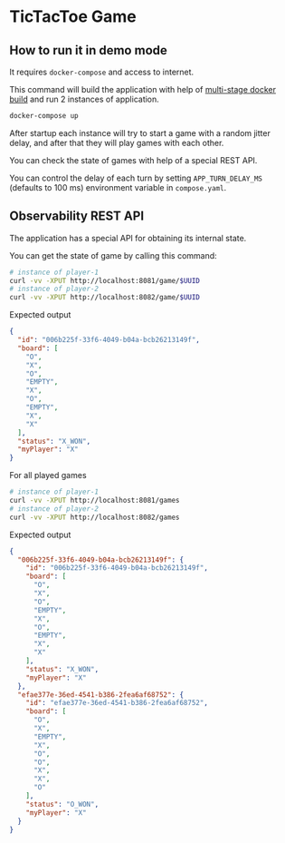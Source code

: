 # TicTacToe Game

## How to run it in demo mode

It requires `docker-compose` and access to internet.

This command will build the application with help of [multi-stage docker build](Dockerfile) and run 2 instances of application. 

```bash
docker-compose up
```

After startup each instance will try to start a game with a random jitter delay, and after that they will play games with each other.

You can check the state of games with help of a special REST API.


You can control the delay of each turn by setting `APP_TURN_DELAY_MS` (defaults to 100 ms) environment variable in `compose.yaml`.

## Observability REST API

The application has a special API for obtaining its internal state.

You can get the state of game by calling this command:
```bash
# instance of player-1
curl -vv -XPUT http://localhost:8081/game/$UUID
# instance of player-2
curl -vv -XPUT http://localhost:8082/game/$UUID
```

Expected output

```json
{
  "id": "006b225f-33f6-4049-b04a-bcb26213149f",
  "board": [
    "O",
    "X",
    "O",
    "EMPTY",
    "X",
    "O",
    "EMPTY",
    "X",
    "X"
  ],
  "status": "X_WON",
  "myPlayer": "X"
}
```

For all played games
```bash
# instance of player-1
curl -vv -XPUT http://localhost:8081/games
# instance of player-2
curl -vv -XPUT http://localhost:8082/games
```

Expected output

```json
{
  "006b225f-33f6-4049-b04a-bcb26213149f": {
    "id": "006b225f-33f6-4049-b04a-bcb26213149f",
    "board": [
      "O",
      "X",
      "O",
      "EMPTY",
      "X",
      "O",
      "EMPTY",
      "X",
      "X"
    ],
    "status": "X_WON",
    "myPlayer": "X"
  },
  "efae377e-36ed-4541-b386-2fea6af68752": {
    "id": "efae377e-36ed-4541-b386-2fea6af68752",
    "board": [
      "O",
      "X",
      "EMPTY",
      "X",
      "O",
      "O",
      "X",
      "X",
      "O"
    ],
    "status": "O_WON",
    "myPlayer": "X"
  }
}

```